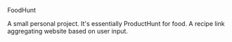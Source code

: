 FoodHunt

A small personal project. It's essentially ProductHunt for food. A recipe link aggregating website based on user input. 
